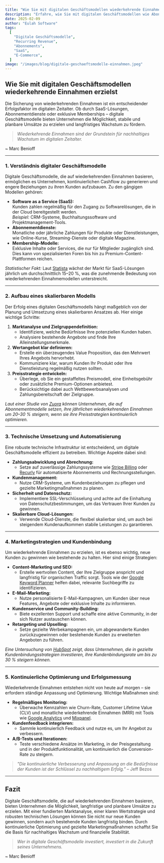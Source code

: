 ```yaml
---
title: "Wie Sie mit digitalen Geschäftsmodellen wiederkehrende Einnahmen erzielst"
description: "Erfahre, wie Sie mit digitalen Geschäftsmodellen wie Abonnementdiensten, SaaS und Memberships stabile, wiederkehrende Einnahmen generierst – mit praktischen Tipps, statistischen Fakten und Erfolgsbeispielen."
date: 2025-02-09
author: "Eulah Software"
tags:
  [
    "Digitale Geschäftsmodelle",
    "Recurring Revenue",
    "Abonnements",
    "SaaS",
    "E-Commerce",
  ]
image: "/images/blog/digitale-geschaeftsmodelle-einnahmen.jpeg"
---
```


## Wie Sie mit digitalen Geschäftsmodellen wiederkehrende Einnahmen erzielst

Die Sicherung von wiederkehrenden Einnahmen ist ein entscheidender Erfolgsfaktor im digitalen Zeitalter. Ob durch SaaS-Lösungen, Abonnementdienste oder exklusive Memberships – digitale Geschäftsmodelle bieten Unternehmen die Möglichkeit, stabile und planbare Umsätze zu erzielen und langfristiges Wachstum zu fördern.

> _Wiederkehrende Einnahmen sind der Grundstein für nachhaltiges Wachstum im digitalen Zeitalter._

~ Marc Benioff

---

### 1. Verständnis digitaler Geschäftsmodelle

Digitale Geschäftsmodelle, die auf wiederkehrenden Einnahmen basieren, ermöglichen es Unternehmen, kontinuierlichen Cashflow zu generieren und engere Beziehungen zu ihren Kunden aufzubauen. Zu den gängigen Modellen gehören:

- **Software as a Service (SaaS):**  
  Kunden zahlen regelmäßig für den Zugang zu Softwarelösungen, die in der Cloud bereitgestellt werden.  
  _Beispiel:_ CRM-Systeme, Buchhaltungssoftware und Projektmanagement-Tools.
- **Abonnementdienste:**  
  Monatliche oder jährliche Zahlungen für Produkte oder Dienstleistungen, wie Online-Kurse, Streaming-Dienste oder digitale Magazine.
- **Membership-Modelle:**  
  Exklusive Inhalte oder Services, die nur für Mitglieder zugänglich sind. Dies kann von spezialisierten Foren bis hin zu Premium-Content-Plattformen reichen.

_Statistischer Fakt:_ Laut [Statista](https://www.statista.com) wächst der Markt für SaaS-Lösungen jährlich um durchschnittlich 15–20 %, was die zunehmende Bedeutung von wiederkehrenden Einnahmemodellen unterstreicht.

---

### 2. Aufbau eines skalierbaren Modells

Der Erfolg eines digitalen Geschäftsmodells hängt maßgeblich von der Planung und Umsetzung eines skalierbaren Ansatzes ab. Hier einige wichtige Schritte:

1. **Marktanalyse und Zielgruppendefinition:**
   - Identifiziere, welche Bedürfnisse Ihre potenziellen Kunden haben.
   - Analysiere bestehende Angebote und finde Ihre Alleinstellungsmerkmale.
2. **Wertangebot klar definieren:**
   - Erstelle ein überzeugendes Value Proposition, das den Mehrwert Ihres Angebots hervorhebt.
   - Kommuniziere klar, warum Kunden Ihr Produkt oder Ihre Dienstleistung regelmäßig nutzen sollten.
3. **Preisstrategie entwickeln:**
   - Überlege, ob Sie ein gestaffeltes Preismodell, eine Einheitsgebühr oder zusätzliche Premium-Optionen anbietest.
   - Berücksichtige dabei auch Wettbewerbsanalysen und Zahlungsbereitschaft der Zielgruppe.

_Laut einer Studie von [Zuora](https://www.zuora.com/resource/saas-benchmarks/) können Unternehmen, die auf Abonnementmodelle setzen, ihre jährlichen wiederkehrenden Einnahmen um 20–30 % steigern, wenn sie ihre Preisstrategien kontinuierlich optimieren._

---

### 3. Technische Umsetzung und Automatisierung

Eine robuste technische Infrastruktur ist entscheidend, um digitale Geschäftsmodelle effizient zu betreiben. Wichtige Aspekte dabei sind:

- **Zahlungsabwicklung und Abrechnung:**
  - Setze auf zuverlässige Zahlungssysteme wie [Stripe Billing](https://stripe.com/docs/billing) oder [Recurly](https://recurly.com) für automatisierte Abonnements und Rechnungsstellungen.
- **Kundenmanagement:**
  - Nutze CRM-Systeme, um Kundenbeziehungen zu pflegen und gezielte Marketingmaßnahmen zu planen.
- **Sicherheit und Datenschutz:**
  - Implementiere SSL-Verschlüsselung und achte auf die Einhaltung von Datenschutzbestimmungen, um das Vertrauen Ihrer Kunden zu gewinnen.
- **Skalierbare Cloud-Lösungen:**
  - Verwende Cloud-Dienste, die flexibel skalierbar sind, um auch bei steigendem Kundenaufkommen stabile Leistungen zu garantieren.

---

### 4. Marketingstrategien und Kundenbindung

Um wiederkehrende Einnahmen zu erzielen, ist es ebenso wichtig, neue Kunden zu gewinnen wie bestehende zu halten. Hier sind einige Strategien:

- **Content-Marketing und SEO:**
  - Erstelle wertvollen Content, der Ihre Zielgruppe anspricht und langfristig für organischen Traffic sorgt. Tools wie der [Google Keyword Planner](https://ads.google.com/home/tools/keyword-planner/) helfen dabei, relevante Suchbegriffe zu identifizieren.
- **E-Mail-Marketing:**
  - Nutze personalisierte E-Mail-Kampagnen, um Kunden über neue Features, Angebote oder exklusive Inhalte zu informieren.
- **Kundenservice und Community-Building:**
  - Biete exzellenten Support und schaffe eine aktive Community, in der sich Nutzer austauschen können.
- **Retargeting und Upselling:**
  - Setze gezielte Werbekampagnen ein, um abgewanderte Kunden zurückzugewinnen oder bestehende Kunden zu erweiterten Angeboten zu führen.

_Eine Untersuchung von [HubSpot](https://www.hubspot.com/marketing-statistics) zeigt, dass Unternehmen, die in gezielte Kundenbindungsstrategien investieren, ihre Kundenbindungsrate um bis zu 30 % steigern können._

---

### 5. Kontinuierliche Optimierung und Erfolgsmessung

Wiederkehrende Einnahmen entstehen nicht von heute auf morgen – sie erfordern ständige Anpassung und Optimierung. Wichtige Maßnahmen sind:

- **Regelmäßiges Monitoring:**
  - Überwache Kennzahlen wie Churn-Rate, Customer Lifetime Value (CLV) und monatliche wiederkehrende Einnahmen (MRR) mit Tools wie [Google Analytics](https://analytics.google.com) und [Mixpanel](https://mixpanel.com).
- **Kundenfeedback integrieren:**
  - Sammle kontinuierlich Feedback und nutze es, um Ihr Angebot zu verbessern.
- **A/B-Tests und Iterationen:**
  - Teste verschiedene Ansätze im Marketing, in der Preisgestaltung und in der Produktfunktionalität, um kontinuierlich die Conversion-Rate zu steigern.

> _"Die kontinuierliche Verbesserung und Anpassung an die Bedürfnisse der Kunden ist der Schlüssel zu nachhaltigem Erfolg."_ – Jeff Bezos

---

## Fazit

Digitale Geschäftsmodelle, die auf wiederkehrenden Einnahmen basieren, bieten Unternehmen die Möglichkeit, langfristige und planbare Umsätze zu erzielen. Mit einer fundierten Marktanalyse, einer klaren Wertstrategie und robusten technischen Lösungen können Sie nicht nur neue Kunden gewinnen, sondern auch bestehende Kunden langfristig binden. Durch kontinuierliche Optimierung und gezielte Marketingmaßnahmen schaffst Sie die Basis für nachhaltiges Wachstum und finanzielle Stabilität.

> _Wer in digitale Geschäftsmodelle investiert, investiert in die Zukunft seines Unternehmens._

~ Marc Benioff
